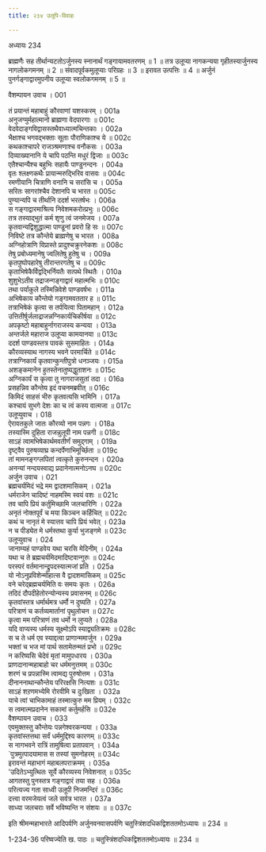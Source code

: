 ```yaml
---
title: २३४ उलूपि-विवाहः

---
```



अध्यायः 234

ब्राह्मणैः सह तीर्थान्यटतोऽर्जुनस्य स्नानार्थं गङ्गायामवतरणम् ॥ 1 ॥ तत्र उलूप्या नागकन्यया गृहीतस्यार्जुनस्य नागलोकगमनम् ॥ 2 ॥ संवादपूर्वकमुलूप्याः परिग्रहः ॥ 3 ॥ इरावत उत्पत्तिः ॥ 4 ॥ अर्जुनं पुनर्गङ्गाद्वारमुपनीय उलूप्या स्वलोकगमनम् ॥ 5 ॥

वैशम्पायन उवाच ।	001  

तं प्रयान्तं महाबाहुं कौरवाणां यशस्करम् ।	001a  
अनुजग्मुर्महात्मानो ब्राह्मणा वेदपारगाः ॥	001c  
वेदवेदाङ्गविद्वासस्तथैवाध्यात्मचिन्तकाः ।	002a  
भैक्षाश्च भगवद्भक्ताः सूताः पौराणिकाश्च ये ॥	002c  
कथकाश्चापरे राजञ्श्रमणाश्च वनौकसः ।	003a  
दिव्याख्यानानि ये चापि पठन्ति मधुरं द्विजाः ॥	003c  
एतैश्चान्यैश्च बहुभिः सहायैः पाण्डुनन्दनः ।	004a  
वृतः श्लक्ष्णकथैः प्रायान्मरुद्भिरिव वासवः ॥	004c  
रमणीयानि चित्राणि वनानि च सरांसि च ।	005a  
सरितः सागरांश्चैव देशानपि च भारत ॥	005c  
पुण्यान्यपि च तीर्थानि ददर्श भरतर्षभः ।	006a  
स गङ्गाद्वारमाश्रित्य निवेशमकरोत्प्रभुः ॥	006c  
तत्र तस्याद्भुतं कर्म शृणु त्वं जनमेजय ।	007a  
कृतवान्यद्विशुद्धात्मा पाण्डूनां प्रवरो हि सः ॥	007c  
निविष्टे तत्र कौन्तेये ब्राह्मणेषु च भारत ।	008a  
अग्निहोत्राणि विप्रास्ते प्रादुश्चक्रुरनेकशः ॥	008c  
तेषु प्रबोध्यमानेषु ज्वलितेषु हुतेषु च ।	009a  
कृतपुष्पोपहारेषु तीरान्तरगतेषु च ॥	009c  
कृताभिषेकैर्विद्वद्भिर्नियतैः सत्पथे स्थितैः ।	010a  
शुशुभेऽतीव तद्राजन्गङ्गाद्वारं महात्मभिः ॥	010c  
तथा पर्याकुले तस्मिन्निवेशे पाण्डवर्षभः ।	011a  
अभिषेकाय कौन्तेयो गङ्गामवततार ह ॥	011c  
तत्राभिषेकं कृत्वा स तर्पयित्वा पितामहान् ।	012a  
उत्तितीर्षुर्जलाद्राजन्नग्निकार्यचिकीर्षया ॥	012c  
अपकृष्टो महाबाहुर्नागराजस्य कन्यया ।	013a  
अन्तर्जले महाराज उलूप्या कामयानया ॥	013c  
ददर्श पाण्डवस्तत्र पावकं सुसमाहितः ।	014a  
कौरव्यस्याथ नागस्य भवने परमार्चिते ॥	014c  
तत्राग्निकार्यं कृतवान्कुन्तीपुत्रो धनञ्जयः ।	015a  
अशङ्कमानेन हुतस्तेनातुष्यद्धुताशनः ॥	015c  
अग्निकार्यं स कृत्वा तु नागराजसुतां तदा ।	016a  
प्रसहन्निव कौन्तेय इदं वचनमब्रवीत् ॥	016c  
किमिदं साहसं भीरु कृतवत्यसि भामिनि ।	017a  
कश्चायं सुभगे देशः का च त्वं कस्य वात्मजा ॥	017c  
उलूप्युवाच ।	018  
ऐरावतकुले जातः कौरव्यो नाम पन्नगः ।	018a  
तस्यास्मि दुहिता राजन्नुलूपी नाम पन्नगी ॥	018c  
साऽहं त्वामभिषेकार्थमवतीर्णं समुद्गाम् ।	019a  
दृष्ट्वैव पुरुषव्याघ्र कन्दर्पेणाभिमूर्च्छिता ॥	019c  
तां मामनङ्गग्लपितां त्वत्कृते कुरुनन्दन ।	020a  
अनन्यां नन्दयस्वाद्य प्रदानेनात्मनोऽनघ ॥	020c  
अर्जुन उवाच ।	021  
ब्रह्मचर्यमिदं भद्रे मम द्वादशमासिकम् ।	021a  
धर्मराजेन चादिष्टं नाहमस्मि स्वयं वशः ॥	021c  
तव चापि प्रियं कर्तुमिच्छामि जलचारिणि ।	022a  
अनृतं नोक्तपूर्वं च मया किञ्चन कर्हिचित् ॥	022c  
कथं च नानृतं मे स्यात्तव चापि प्रियं भवेत् ।	023a  
न च पीड्येत मे धर्मस्तथा कुर्या भुजङ्गमे ॥	023c  
उलूप्युवाच ।	024  
जानाम्यहं पाण्डवेय यथा चरसि मेदिनीम् ।	024a  
यथा च ते ब्रह्मचर्यमिदमादिष्टवान्गुरुः ॥	024c  
परस्परं वर्तमानान्द्रुपदस्यात्मजां प्रति ।	025a  
यो नोऽनुप्रविशेन्मोहात्स वै द्वादशमासिकम् ॥	025c  
वने चरेद्ब्रह्मचर्यमिति वः समयः कृतः ।	026a  
तदिदं दौपदीहेतोरन्योन्यस्य प्रवासनम् ॥	026c  
कृतवांस्तत्र धर्मार्थमत्र धर्मो न दुष्यति ।	027a  
परित्राणं च कर्तव्यमार्तानां पृथुलोचन ॥	027c  
कृत्वा मम परित्राणं तव धर्मो न लुप्यते ।	028a  
यदि वाप्यस्य धर्मस्य सूक्ष्मोऽपि स्याद्व्यतिक्रमः ॥	028c  
स च ते धर्म एव स्याद्दत्वा प्राणान्ममार्जुन ।	029a  
भक्तां च भज मां पार्थ सतामेतन्मतं प्रभो ॥	029c  
न करिष्यसि चेदेवं मृतां मामुपधारय ।	030a  
प्राणदानान्महाबाहो चर धर्ममनुत्तमम् ॥	030c  
शरणं च प्रपन्नास्मि त्वामद्य पुरुषोत्तम ।	031a  
दीनाननाथान्कौन्तेय परिरक्षसि नित्यशः ॥	031c  
साऽहं शऱणमभ्येमि रोरवीमि च दुःखिता ।	032a  
याचे त्वां चाभिकामाहं तस्मात्कुरु मम प्रियम् ।	032c  
स त्वमात्मप्रदानेन सकामां कर्तुमर्हसि ॥	032e  
वैशम्पायन उवाच ।	033  
एवमुक्तस्तु कौन्तेयः पन्नगेश्वरकन्यया ।	033a  
कृतवांस्तत्तथा सर्वं धर्ममुद्दिश्य कारणम् ॥	033c  
स नागभवने रात्रिं तामुषित्वा प्रतापवान् ।	034a  
`पुत्रमुत्पादयामास स तस्यां सुमनोहरम् ॥	034c  
इरावन्तं महाभागं महाबलपराक्रमम् ।	035a  
'उदितेऽभ्युत्थितः सूर्ये कौरव्यस्य निवेशनात् ॥	035c  
आगतस्तु पुनस्तत्र गङ्गाद्वारं तया सह ।	036a  
परित्यज्य गता साध्वी उलूपी निजमन्दिरं ॥	036c  
दत्त्वा वरमजेयत्वं जले सर्वत्र भारत ।	037a  
साध्या जलचराः सर्वे भविष्यन्ति न संशयः ॥ ॥	037c  

इति श्रीमन्महाभारते आदिपर्वणि अर्जुनवनवासपर्वणि चतुस्त्रिंशदधिकद्विशततमोऽध्यायः ॥ 234 ॥

1-234-36 परिष्वज्येति ख. पाठः ॥ चतुस्त्रिंशदधिकद्विशततमोऽध्यायः ॥ 234 ॥